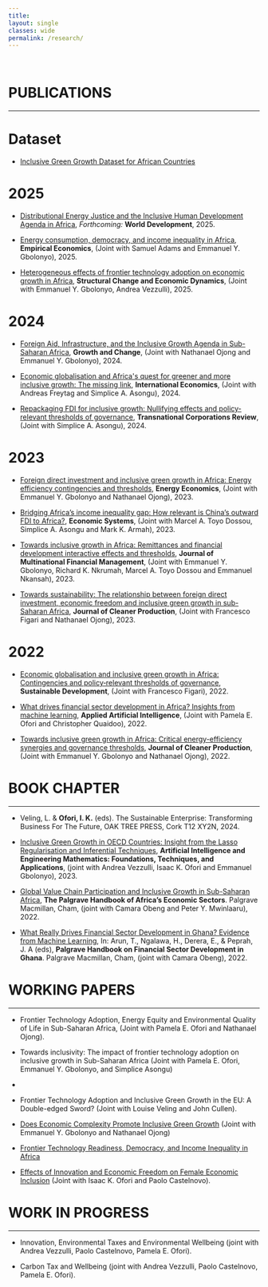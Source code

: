 ```yaml
---
title: 
layout: single
classes: wide
permalink: /research/
---
```

<br/> 


# PUBLICATIONS 
- - -

# Dataset
- [Inclusive Green Growth Dataset for African Countries](https://zenodo.org/records/12529764) <br/>

# 2025
- [Distributional Energy Justice and the Inclusive Human Development Agenda in Africa](https://papers.ssrn.com/sol3/papers.cfm?abstract_id=5678287), *Forthcoming:* **World Development**, 2025. <br/>
 
- [Energy consumption, democracy, and income inequality in Africa](https://link.springer.com/article/10.1007/s00181-025-02744-x), **Empirical Economics**, (Joint with Samuel Adams and Emmanuel Y. Gbolonyo), 2025. <br/>
 
- [Heterogeneous effects of frontier technology adoption on economic growth in Africa](https://doi.org/10.1016/j.strueco.2025.09.004), **Structural Change and Economic Dynamics**, (Joint with Emmanuel Y. Gbolonyo, Andrea Vezzulli), 2025. <br/>

# 2024
- [Foreign Aid, Infrastructure, and the Inclusive Growth Agenda in Sub-Saharan Africa](https://doi.org/10.1111/grow.70004), **Growth and Change**, (Joint with Nathanael Ojong and Emmanuel Y. Gbolonyo), 2024. <br/>

- [Economic globalisation and Africa's quest for greener and more inclusive growth: The missing link](https://doi.org/10.1016/j.inteco.2024.100509), **International Economics**, (Joint with Andreas Freytag and Simplice A. Asongu), 2024. <br/>

- [Repackaging FDI for inclusive growth: Nullifying effects and policy-relevant thresholds of governance](https://doi.org/10.1016/j.tncr.2024.200056), **Transnational Corporations Review**, (Joint with Simplice A. Asongu), 2024. <br/>

# 2023
- [Foreign direct investment and inclusive green growth in Africa: Energy efficiency contingencies and thresholds](https://doi.org/10.1016/j.eneco.2022.106414), **Energy Economics**, (Joint with  Emmanuel Y. Gbolonyo and Nathanael Ojong), 2023. <br/>

- [Bridging Africa’s income inequality gap: How relevant is China’s outward FDI to Africa?](https://doi.org/10.1016/j.ecosys.2022.101055), **Economic Systems**, (Joint with  Marcel A. Toyo Dossou,  Simplice A. Asongu and Mark K. Armah), 2023. <br/>

- [Towards inclusive growth in Africa: Remittances and financial development interactive effects and thresholds](https://doi.org/10.1016/j.mulfin.2023.100798), **Journal of Multinational Financial Management**, (Joint with Emmanuel Y. Gbolonyo, Richard K. Nkrumah, Marcel A. Toyo Dossou and Emmanuel Nkansah), 2023. <br/>

- [Towards sustainability: The relationship between foreign direct investment, economic freedom and inclusive green growth in sub-Saharan Africa](https://doi.org/10.1016/j.jclepro.2023.137020), **Journal of Cleaner Production**, (Joint with Francesco Figari and Nathanael Ojong), 2023. <br/>

# 2022
- [Economic globalisation and inclusive green growth in Africa: Contingencies and policy‐relevant thresholds of governance](https://doi.org/10.1002/sd.2403), **Sustainable Development**, (Joint with Francesco Figari), 2022. <br/>

- [What drives financial sector development in Africa? Insights from machine learning](https://doi.org/10.1080/08839514.2021.1999597), **Applied Artificial Intelligence**, (Joint with Pamela E. Ofori and Christopher Quaidoo), 2022. <br/>

- [Towards inclusive green growth in Africa: Critical energy-efficiency synergies and governance thresholds](https://doi.org/10.1016/j.jclepro.2022.132917), **Journal of Cleaner Production**, (Joint with  Emmanuel Y. Gbolonyo and Nathanael Ojong), 2022. <br/>


# BOOK CHAPTER 
- - -
- Veling, L. & **Ofori, I. K.** (eds). The Sustainable Enterprise: Transforming Business For The Future, OAK TREE PRESS, Cork T12 XY2N, 2024. <br/>

- [Inclusive Green Growth in OECD Countries: Insight from the Lasso Regularisation and Inferential Techniques](https://www.taylorfrancis.com/chapters/edit/10.1201/9781003283980-18/inclusive-green-growth-oecd-countries-insight-lasso-regularization-inferential-techniques-andrea-vezzulli-isaac-ofori-pamela-ofori-emmanuel-gbolonyo), **Artificial Intelligence and Engineering Mathematics: Foundations, Techniques, and Applications**, (joint with Andrea Vezzulli, Isaac K. Ofori and Emmanuel Gbolonyo), 2023. <br/>

- [Global Value Chain Participation and Inclusive Growth in Sub-Saharan Africa](https://doi.org/10.1007/978-3-030-75556-0_32), **The Palgrave Handbook of Africa’s Economic Sectors**. Palgrave Macmillan, Cham, (joint with Camara Obeng and Peter Y. Mwinlaaru), 2022. <br/>

- [What Really Drives Financial Sector Development in Ghana? Evidence from Machine Learning](https://doi.org/10.1007/978-3-031-09345-6_2), In: Arun, T., Ngalawa, H., Derera, E., & Peprah, J. A (eds), **Palgrave Handbook on Financial Sector Development in Ghana**. Palgrave Macmillan, Cham, (joint with Camara Obeng), 2022. <br/>


# WORKING PAPERS 
- - -
- Frontier Technology Adoption, Energy Equity and Environmental Quality of Life in Sub-Saharan Africa, (Joint with Pamela E. Ofori and Nathanael Ojong). <br/>

- Towards inclusivity: The impact of frontier technology adoption on inclusive growth in Sub-Saharan Africa (Joint with Pamela E. Ofori, Emmanuel Y. Gbolonyo, and Simplice Asongu) <br/>
- 
- Frontier Technology Adoption and Inclusive Green Growth in the EU: A Double-edged Sword? (Joint with Louise Veling and John Cullen). <br/>

- [Does Economic Complexity Promote Inclusive Green Growth](https://hdl.handle.net/10419/298785) (Joint with Emmanuel Y. Gbolonyo and Nathanael Ojong) <br/>

- [Frontier Technology Readiness, Democracy, and Income Inequality in Africa](https://hdl.handle.net/10419/298788) <br/>

- [Effects of Innovation and Economic Freedom on Female Economic Inclusion](https://www.econstor.eu/bitstream/10419/298786/1/Ofori-Female-Economic-Inclusion.pdf) (Joint with Isaac K. Ofori and Paolo Castelnovo). <br/>


# WORK IN PROGRESS
- - -

- Innovation, Environmental Taxes and Environmental Wellbeing (joint with Andrea Vezzulli, Paolo Castelnovo, Pamela E. Ofori). 

- Carbon Tax and Wellbeing (joint with Andrea Vezzulli, Paolo Castelnovo, Pamela E. Ofori). <br/>
